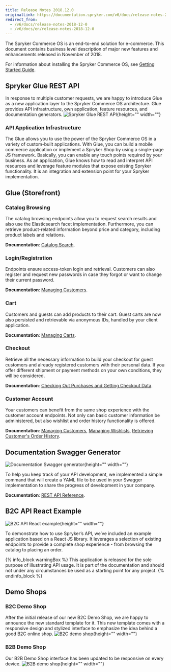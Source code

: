 ```yaml
---
title: Release Notes 2018.12.0
originalLink: https://documentation.spryker.com/v6/docs/release-notes-2018-12-0
redirect_from:
  - /v6/docs/release-notes-2018-12-0
  - /v6/docs/en/release-notes-2018-12-0
---
```


 The Spryker Commerce OS is an end-to-end solution for e-commerce. This document contains business level description of major new features and enhancements released in November of 2018.
 
For information about installing the Spryker Commerce OS, see [Getting Started Guide](/docs/scos/dev/developer-guides/201811.0/installation/developer-getting-started-guide.html).

## Spryker Glue REST API
In response to multiple customer requests, we are happy to introduce Glue as a new application layer to the Spryker Commerce OS architecture. Glue provides API infrastructure, own application, feature resources, and documentation generators.
![Spryker Glue REST API](https://spryker.s3.eu-central-1.amazonaws.com/docs/About/Releases/Release+notes/Release+Notes+2018.12.0/image4.jpg){height="" width=""}

### API Application Infrastructure
The Glue allows you to use the power of the Spryker Commerce OS in a variety of custom-built applications. With Glue, you can build a mobile commerce application or implement a Spryker Shop by using a single-page JS framework. Basically, you can enable any touch points required by your business. As an application, Glue knows how to read and interpret API resources and leverage feature modules that expose existing Spryker functionality. It is an integration and extension point for your Spryker implementation.

## Glue (Storefront)
### Catalog Browsing
The catalog browsing endpoints allow you to request search results and also use the Elasticsearch facet implementation. Furthermore, you can retrieve product-related information beyond price and category, including product labels and relations.

**Documentation**: [Catalog Search](/docs/scos/dev/glue-api/201811.0/glue-api-storefront-guides/catalog-search.html).

### Login/Registration
Endpoints ensure access-token login and retrieval. Customers can also register and request new passwords in case they forgot or want to change their current password.

**Documentation**: [Managing Customers](/docs/scos/dev/user-guides/201811.0/back-office-user-guide/customers/customers-customer-access-customer-groups/managing-customers.html).

### Cart
Customers and guests can add products to their cart. Guest carts are now also persisted and retrievable via anonymous IDs, handled by your client application.

**Documentation**: [Managing Carts](/docs/scos/dev/glue-api/201811.0/glue-api-storefront-guides/managing-carts/managing-carts.html).

### Checkout
Retrieve all the necessary information to build your checkout for guest customers and already registered customers with their personal data. If you offer different shipment or payment methods on your own conditions, they will be considered.

**Documentation**: [Checking Out Purchases and Getting Checkout Data](/docs/scos/dev/glue-api/201811.0/glue-api-storefront-guides/checking-out-purchases-and-getting-checkout-data.html).

### Customer Account
Your customers can benefit from the same shop experience with the customer account endpoints. Not only can basic customer information be administered, but also wishlist and order history functionality is offered.

**Documentation**: [Managing Customers](/docs/scos/dev/user-guides/201811.0/back-office-user-guide/customers/customers-customer-access-customer-groups/managing-customers.html), [Managing Wishlists](/docs/scos/dev/glue-api/201811.0/glue-api-storefront-guides/managing-wishlists.html), [Retrieving Customer's Order History](/docs/scos/dev/glue-api/201811.0/glue-api-storefront-guides/retrieving-customers-order-history.html).

## Documentation Swagger Generator
![Documentation Swagger generator](https://spryker.s3.eu-central-1.amazonaws.com/docs/About/Releases/Release+notes/Release+Notes+2018.12.0/image3.png){height="" width=""}

To help you keep track of your API development, we implemented a simple command that will create a YAML file to be used in your Swagger implementation to share the progress of development in your company.

**Documentation**: [REST API Reference](/docs/scos/dev/glue-api/201811.0/rest-api-reference.html).

## B2C API React Example
![B2C API React example](https://spryker.s3.eu-central-1.amazonaws.com/docs/About/Releases/Release+notes/Release+Notes+2018.12.0/image2.png){height="" width=""}

To demonstrate how to use Spryker’s API, we’ve included an example application based on a React JS library. It leverages a selection of existing endpoints to provide a complete shop experience - from browsing the catalog to placing an order.

{% info_block warningBox %}
This application is released for the sole purpose of illustrating API usage. It is part of the documentation and should not under any circumstances be used as a starting point for any project.
{% endinfo_block %}

## Demo Shops
### B2C Demo Shop
After the initial release of our new B2C Demo Shop, we are happy to announce the new standard template for it. This new template comes with a responsive design and stylized interface to emphasize the idea behind a good B2C online shop.
![B2C demo shop](https://spryker.s3.eu-central-1.amazonaws.com/docs/About/Releases/Release+notes/Release+Notes+2018.12.0/image1.png){height="" width=""}

### B2B Demo Shop
Our B2B Demo Shop interface has been updated to be responsive on every device.
![B2B demo shop](https://spryker.s3.eu-central-1.amazonaws.com/docs/About/Releases/Release+notes/Release+Notes+2018.12.0/image5.png){height="" width=""}
